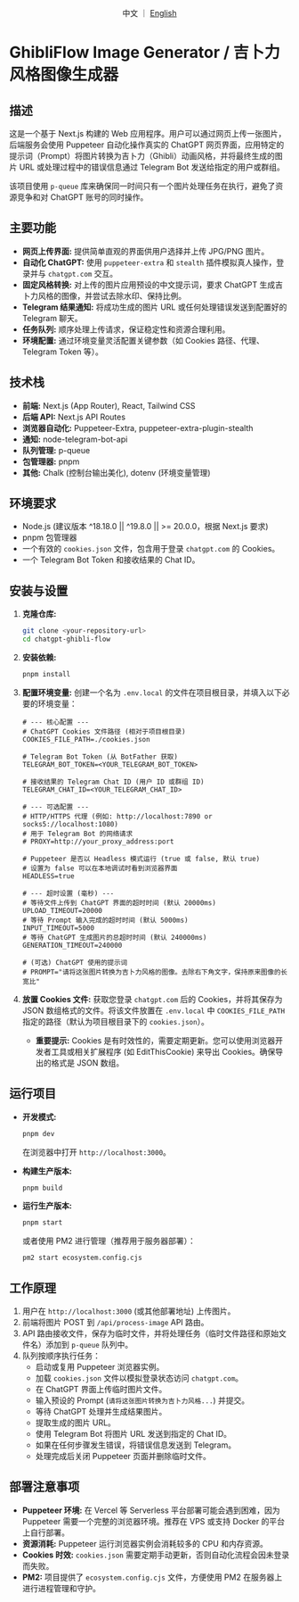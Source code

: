 <p style="text-align: center">
中文 ｜ <a href="README_EN.md">English</a>
</p>

# GhibliFlow Image Generator / 吉卜力风格图像生成器

## 描述

这是一个基于 Next.js 构建的 Web 应用程序。用户可以通过网页上传一张图片，后端服务会使用 Puppeteer 自动化操作真实的 ChatGPT 网页界面，应用特定的提示词（Prompt）将图片转换为吉卜力（Ghibli）动画风格，并将最终生成的图片 URL 或处理过程中的错误信息通过 Telegram Bot 发送给指定的用户或群组。

该项目使用 `p-queue` 库来确保同一时间只有一个图片处理任务在执行，避免了资源竞争和对 ChatGPT 账号的同时操作。

## 主要功能

*   **网页上传界面:** 提供简单直观的界面供用户选择并上传 JPG/PNG 图片。
*   **自动化 ChatGPT:** 使用 `puppeteer-extra` 和 `stealth` 插件模拟真人操作，登录并与 `chatgpt.com` 交互。
*   **固定风格转换:** 对上传的图片应用预设的中文提示词，要求 ChatGPT 生成吉卜力风格的图像，并尝试去除水印、保持比例。
*   **Telegram 结果通知:** 将成功生成的图片 URL 或任何处理错误发送到配置好的 Telegram 聊天。
*   **任务队列:** 顺序处理上传请求，保证稳定性和资源合理利用。
*   **环境配置:** 通过环境变量灵活配置关键参数（如 Cookies 路径、代理、Telegram Token 等）。

## 技术栈

*   **前端:** Next.js (App Router), React, Tailwind CSS
*   **后端 API:** Next.js API Routes
*   **浏览器自动化:** Puppeteer-Extra, puppeteer-extra-plugin-stealth
*   **通知:** node-telegram-bot-api
*   **队列管理:** p-queue
*   **包管理器:** pnpm
*   **其他:** Chalk (控制台输出美化), dotenv (环境变量管理)

## 环境要求

*   Node.js (建议版本 ^18.18.0 || ^19.8.0 || >= 20.0.0，根据 Next.js 要求)
*   pnpm 包管理器
*   一个有效的 `cookies.json` 文件，包含用于登录 `chatgpt.com` 的 Cookies。
*   一个 Telegram Bot Token 和接收结果的 Chat ID。

## 安装与设置

1.  **克隆仓库:**
    ```bash
    git clone <your-repository-url>
    cd chatgpt-ghibli-flow
    ```

2.  **安装依赖:**
    ```bash
    pnpm install
    ```

3.  **配置环境变量:**
    创建一个名为 `.env.local` 的文件在项目根目录，并填入以下必要的环境变量：

    ```dotenv
    # --- 核心配置 ---
    # ChatGPT Cookies 文件路径 (相对于项目根目录)
    COOKIES_FILE_PATH=./cookies.json

    # Telegram Bot Token (从 BotFather 获取)
    TELEGRAM_BOT_TOKEN=<YOUR_TELEGRAM_BOT_TOKEN>

    # 接收结果的 Telegram Chat ID (用户 ID 或群组 ID)
    TELEGRAM_CHAT_ID=<YOUR_TELEGRAM_CHAT_ID>

    # --- 可选配置 ---
    # HTTP/HTTPS 代理 (例如: http://localhost:7890 or socks5://localhost:1080)
    # 用于 Telegram Bot 的网络请求
    # PROXY=http://your_proxy_address:port

    # Puppeteer 是否以 Headless 模式运行 (true 或 false, 默认 true)
    # 设置为 false 可以在本地调试时看到浏览器界面
    HEADLESS=true

    # --- 超时设置 (毫秒) ---
    # 等待文件上传到 ChatGPT 界面的超时时间 (默认 20000ms)
    UPLOAD_TIMEOUT=20000
    # 等待 Prompt 输入完成的超时时间 (默认 5000ms)
    INPUT_TIMEOUT=5000
    # 等待 ChatGPT 生成图片的总超时时间 (默认 240000ms)
    GENERATION_TIMEOUT=240000

    # (可选) ChatGPT 使用的提示词
    # PROMPT="请将这张图片转换为吉卜力风格的图像。去除右下角文字，保持原来图像的长宽比"
    ```

4.  **放置 Cookies 文件:**
    获取您登录 `chatgpt.com` 后的 Cookies，并将其保存为 JSON 数组格式的文件。将该文件放置在 `.env.local` 中 `COOKIES_FILE_PATH` 指定的路径（默认为项目根目录下的 `cookies.json`）。
    *   **重要提示:** Cookies 是有时效性的，需要定期更新。您可以使用浏览器开发者工具或相关扩展程序 (如 EditThisCookie) 来导出 Cookies。确保导出的格式是 JSON 数组。

## 运行项目

*   **开发模式:**
    ```bash
    pnpm dev
    ```
    在浏览器中打开 `http://localhost:3000`。

*   **构建生产版本:**
    ```bash
    pnpm build
    ```

*   **运行生产版本:**
    ```bash
    pnpm start
    ```
    或者使用 PM2 进行管理（推荐用于服务器部署）：
    ```bash
    pm2 start ecosystem.config.cjs
    ```

## 工作原理

1.  用户在 `http://localhost:3000` (或其他部署地址) 上传图片。
2.  前端将图片 POST 到 `/api/process-image` API 路由。
3.  API 路由接收文件，保存为临时文件，并将处理任务（临时文件路径和原始文件名）添加到 `p-queue` 队列中。
4.  队列按顺序执行任务：
    *   启动或复用 Puppeteer 浏览器实例。
    *   加载 `cookies.json` 文件以模拟登录状态访问 `chatgpt.com`。
    *   在 ChatGPT 界面上传临时图片文件。
    *   输入预设的 Prompt (`请将这张图片转换为吉卜力风格...`) 并提交。
    *   等待 ChatGPT 处理并生成结果图片。
    *   提取生成的图片 URL。
    *   使用 Telegram Bot 将图片 URL 发送到指定的 Chat ID。
    *   如果在任何步骤发生错误，将错误信息发送到 Telegram。
    *   处理完成后关闭 Puppeteer 页面并删除临时文件。

## 部署注意事项

*   **Puppeteer 环境:** 在 Vercel 等 Serverless 平台部署可能会遇到困难，因为 Puppeteer 需要一个完整的浏览器环境。推荐在 VPS 或支持 Docker 的平台上自行部署。
*   **资源消耗:** Puppeteer 运行浏览器实例会消耗较多的 CPU 和内存资源。
*   **Cookies 时效:** `cookies.json` 需要定期手动更新，否则自动化流程会因未登录而失败。
*   **PM2:** 项目提供了 `ecosystem.config.cjs` 文件，方便使用 PM2 在服务器上进行进程管理和守护。